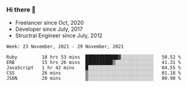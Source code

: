 ### Hi there 👋

- Freelancer since Oct, 2020
- Developer since July, 2017
- Structral Engineer since July, 2012

<!--START_SECTION:waka-->
```text
Week: 23 November, 2021 - 29 November, 2021

Ruby         18 hrs 53 mins  ████████████▓░░░░░░░░░░░░   50.52 % 
ERB          15 hrs 26 mins  ██████████▒░░░░░░░░░░░░░░   41.31 % 
JavaScript   1 hr 42 mins    █░░░░░░░░░░░░░░░░░░░░░░░░   04.55 % 
CSS          26 mins         ▒░░░░░░░░░░░░░░░░░░░░░░░░   01.18 % 
JSON         20 mins         ▒░░░░░░░░░░░░░░░░░░░░░░░░   00.90 % 
```
<!--END_SECTION:waka-->
